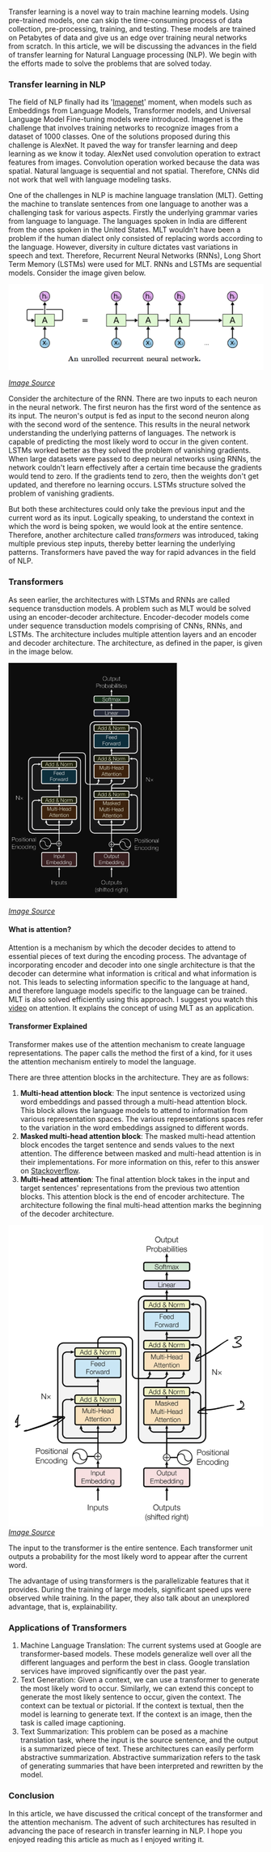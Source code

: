 Transfer learning is a novel way to train machine learning models. Using pre-trained models, one can skip the time-consuming process of data collection, pre-processing, training, and testing. These models are trained on Petabytes of data and give us an edge over training neural networks from scratch. In this article, we will be discussing the advances in the field of transfer learning for Natural Language processing (NLP). We begin with the efforts made to solve the problems that are solved today.


### Transfer learning in NLP

The field of NLP finally had its '[Imagenet](https://thegradient.pub/nlp-imagenet)' moment, when models such as Embeddings from Language Models, Transformer models, and Universal Language Model Fine-tuning models were introduced. Imagenet is the challenge that involves training networks to recognize images from a dataset of 1000 classes. One of the solutions proposed during this challenge is AlexNet. It paved the way for transfer learning and deep learning as we know it today. AlexNet used convolution operation to extract features from images. Convolution operation worked because the data was spatial. Natural language is sequential and not spatial. Therefore, CNNs did not work that well with language modeling tasks. 

One of the challenges in NLP is machine language translation (MLT). Getting the machine to translate sentences from one language to another was a challenging task for various aspects. Firstly the underlying grammar varies from language to language. The languages spoken in India are different from the ones spoken in the United States. MLT wouldn't have been a problem if the human dialect only consisted of replacing words according to the language. However, diversity in culture dictates vast variations in speech and text. Therefore, Recurrent Neural Networks (RNNs), Long Short Term Memory (LSTMs) were used for MLT. RNNs and LSTMs are sequential models. Consider the image given below.

![rnn structure](rnn.png)

[*Image Source*](https://colah.github.io/posts/2015-08-Understanding-LSTMs/img/RNN-unrolled.png)

Consider the architecture of the RNN. There are two inputs to each neuron in the neural network. The first neuron has the first word of the sentence as its input. The neuron's output is fed as input to the second neuron along with the second word of the sentence. This results in the neural network understanding the underlying patterns of languages. The network is capable of predicting the most likely word to occur in the given content. LSTMs worked better as they solved the problem of vanishing gradients. When large datasets were passed to deep neural networks using RNNs, the network couldn't learn effectively after a certain time because the gradients would tend to zero. If the gradients tend to zero, then the weights don't get updated, and therefore no learning occurs. LSTMs structure solved the problem of vanishing gradients. 

But both these architectures could only take the previous input and the current word as its input. Logically speaking, to understand the context in which the word is being spoken, we would look at the entire sentence. Therefore, another architecture called *transformers* was introduced, taking multiple previous step inputs, thereby better learning the underlying patterns. Transformers have paved the way for rapid advances in the field of NLP. 

### Transformers 

As seen earlier, the architectures with LSTMs and RNNs are called sequence transduction models. A problem such as MLT would be solved using an encoder-decoder architecture. Encoder-decoder models come under sequence transduction models comprising of CNNs, RNNs, and LSTMs. The architecture includes multiple attention layers and an encoder and decoder architecture. The architecture, as defined in the paper, is given in the image below. 

![Transformers](transformers.png)

[*Image Source*](https://arxiv.org/pdf/1706.03762.pdf)

#### What is attention?

Attention is a mechanism by which the decoder decides to attend to essential pieces of text during the encoding process. The advantage of incorporating encoder and decoder into one single architecture is that the decoder can determine what information is critical and what information is not. This leads to selecting information specific to the language at hand, and therefore language models specific to the language can be trained. MLT is also solved efficiently using this approach. I suggest you watch this [video](https://www.youtube.com/watch?v=iDulhoQ2pro) on attention. It explains the concept of using MLT as an application. 

#### Transformer Explained 

Transformer makes use of the attention mechanism to create language representations. The paper calls the method the first of a kind, for it uses the attention mechanism entirely to model the language. 

There are three attention blocks in the architecture. They are as follows:

1. **Multi-head attention block**: The input sentence is vectorized using word embeddings and passed through a multi-head attention block. This block allows the language models to attend to information from various representation spaces. The various representations spaces refer to the variation in the word embeddings assigned to different words.   
2. **Masked multi-head attention block**: The masked multi-head attention block encodes the target sentence and sends values to the next attention. The difference between masked and multi-head attention is in their implementations. For more information on this, refer to this answer on [Stackoverflow](https://stackoverflow.com/questions/58127059/how-to-understand-masked-multi-head-attention-in-transformer).
3. **Multi-head attention**: The final attention block takes in the input and target sentences' representations from the previous two attention blocks. This attention block is the end of encoder architecture. The architecture following the final multi-head attention marks the beginning of the decoder architecture. 

![attention blocks in transformer model](transfomer_with_attention.png)
[*Image Source*](https://arxiv.org/pdf/1706.03762.pdf)

The input to the transformer is the entire sentence. Each transformer unit outputs a probability for the most likely word to appear after the current word. 

The advantage of using transformers is the parallelizable features that it provides. During the training of large models, significant speed ups were observed while training. In the paper, they also talk about an unexplored advantage, that is, explainability.

### Applications of Transformers

1. Machine Language Translation: The current systems used at Google are transformer-based models. These models generalize well over all the different languages and perform the best in class. Google translation services have improved significantly over the past year. 
2. Text Generation: Given a context, we can use a transformer to generate the most likely word to occur. Similarly, we can extend this concept to generate the most likely sentence to occur, given the context. The context can be textual or pictorial. If the context is textual, then the model is learning to generate text. If the context is an image, then the task is called image captioning. 
3. Text Summarization: This problem can be posed as a machine translation task, where the input is the source sentence, and the output is a summarized piece of text. These architectures can easily perform abstractive summarization. Abstractive summarization refers to the task of generating summaries that have been interpreted and rewritten by the model.
 
### Conclusion

In this article, we have discussed the critical concept of the transformer and the attention mechanism. The advent of such architectures has resulted in advancing the pace of research in transfer learning in NLP. I hope you enjoyed reading this article as much as I enjoyed writing it. 
